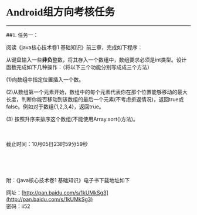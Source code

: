 #  <font face="微软雅黑">Android组方向考核任务</font>

----------

##<font face="微软雅黑">1. 任务一：</font>

 阅读《java核心技术卷1 基础知识》前三章，完成如下程序：

从键盘输入一些**非负**整数，将其存入一个数组中，数组要求必须是int类型。设计函数完成如下几种操作：（将以下三个功能分别写成成三个方法）

(1)向数组中指定位置插入一个数。

(2)从数组第一个元素开始，数组中的每个元素代表你在那个位置能够移动的最大长度，判断你能否移动到该数组的最后一个元素(不考虑折返情况)，返回true或false。例如对于数组{1,2,3,4}，返回true。

(3) 按照升序来排序这个数组(不能使用Array.sort()方法)。

<br><br>
截止时间：10月05日23时59分59秒


<br><br><br>


附：《java核心技术卷1 基础知识》电子书下载地址如下
   
网址：[http://pan.baidu.com/s/1kUMkSg3](http://pan.baidu.com/s/1kUMkSg3)   
密码：ii52




